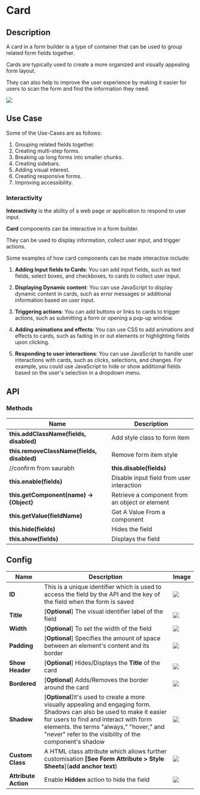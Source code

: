 # Card

## Description

A card in a form builder is a type of container that can be used to group related form fields together.

Cards are typically used to create a more organized and visually appealing form layout.

They can also help to improve the user experience by making it easier for users to scan the form and find the information they need.

<img src= "/apps/components/img/card.png">

## Use Case

Some of the Use-Cases are as follows:

1. Grouping related fields together.
2. Creating multi-step forms.
3. Breaking up long forms into smaller chunks.
4. Creating sidebars.
5. Adding visual interest.
6. Creating responsive forms.
7. Improving accessibility.

### Interactivity

**Interactivity** is the ability of a web page or application to respond to user input.

**Card** components can be interactive in a form builder.

They can be used to display information, collect user input, and trigger actions.

Some examples of how card components can be made interactive include:

1. **Adding Input fields to Cards**: You can add input fields, such as text fields, select boxes, and checkboxes, to cards to collect user input.

2. **Displaying Dynamic content**: You can use JavaScript to display dynamic content in cards, such as error messages or additional information based on user input.

3. **Triggering actions**: You can add buttons or links to cards to trigger actions, such as submitting a form or opening a pop-up window.

4. **Adding animations and effects**: You can use CSS to add animations and effects to cards, such as fading in or out elements or highlighting fields upon clicking.

5. **Responding to user interactions**: You can use JavaScript to handle user interactions with cards, such as clicks, selections, and changes. For example, you could use JavaScript to hide or show additional fields based on the user's selection in a dropdown menu.

## API

### Methods

| **Name**| **Description**|
|----------------------|---------------------------------------------------------------------|
|**this.addClassName(fields, disabled)**|Add style class to form item|
|**this.removeClassName(fields, disabled)**|Remove form item style|
//confirm from saurabh|**this.disable(fields)**| Disable input field from user interaction|
| **this.enable(fields)**| Disable input field from user interaction|
| **this.getComponent(name) → {Object}**|Retrieve a component from an object or element|
| **this.getValue(fieldName)**|Get A Value From a component|
|**this.hide(fields)**|Hides the field|
|**this.show(fields)**|Displays the field|

## Config

| **Name**|**Description**|**Image**|
|---------------|----------------------------------------------------------------------------------------------------------------------------------------|----|
|**ID**| This is a unique identifier which is used to access the field by the API and the key of the field when the form is saved|<img src= "/apps/components/img/input_id.png">|
|**Title**| [**Optional**] The visual identifier label of the field|<img src= "/apps/components/img/alert_title2.png">|
|**Width**| [**Optional**] To set the width of the field|<img src= "/apps/components/img/input_width.png">|
|**Padding**| [**Optional**] Specifies the amount of space between an element's content and its border|<img src= "/apps/components/img/card_padding.png">
|**Show Header**| [**Optional**] Hides/Displays the **Title** of the card|<img src= "/apps/components/img/card_showheader.png">
|**Bordered**| [**Optional**] Adds/Removes the border around the card|<img src= "/apps/components/img/card_bordered.png">
|**Shadow**| [**Optional**]It's used to create a more visually appealing and engaging form. Shadows can also be used to make it easier for users to find and interact with form elements.  the terms "always," "hover," and "never" refer to the visibility of the component's shadow|<img src= "/apps/components/img/card_shadow.png">
|**Custom Class**| A HTML class attribute which allows further customisation **[See Form Attribute > Style Sheets**](**add anchor text**)|<img src= "/apps/components/img/input_customclass.png">|
|**Attribute Action**|Enable **Hidden** action to hide the field|<img src= "/apps/components/img/alert_arrtibuteaction.png">|